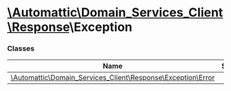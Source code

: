 # [\Automattic](../namespaces/automattic.md)[\Domain_Services_Client](../namespaces/automattic-domain-services-client.md)[\Response](../namespaces/automattic-domain-services-client-response.md)\Exception

### Classes

| Name | Summary |
|------|---------|
| [\Automattic\Domain_Services_Client\Response\Exception\Error](../classes/Automattic-Domain-Services-Client-Response-Exception-Error.md) |  |
